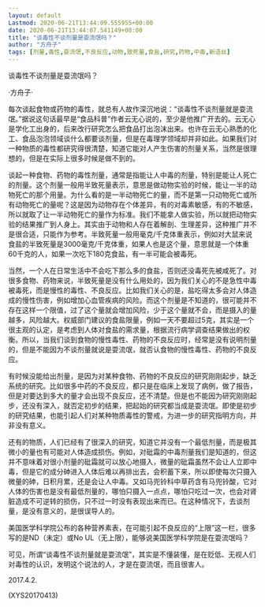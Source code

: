 ```yaml
---
layout: default
Lastmod: 2020-06-21T13:44:09.555955+00:00
date: 2020-06-21T13:44:07.541149+00:00
title: "谈毒性不谈剂量是耍流氓吗？"
author: "方舟子"
tags: [剂量,毒性,耍流氓,不良反应,动物,致死量,食盐,研究,药物,中毒,新语丝]
---
```


谈毒性不谈剂量是耍流氓吗？

·方舟子·

每次谈起食物或药物的毒性，就总有人故作深沉地说：“谈毒性不谈剂量就是耍流氓。”据说这句话最早是“食品科普”作者云无心说的，至少是他推广开去的。云无心是学化工出身的，后来改行研究怎么把食品打出泡沫出来。也许在云无心熟悉的化工、食品泡泡领域谈什么都要谈剂量，但是在毒理学领域却并非如此。如果我们对一种物质的毒性都研究得很清楚，知道它能对人产生伤害的剂量关系，当然是很理想的，但是在实际上很多时候是做不到的。

谈起一种食物、药物的毒性剂量，通常是指能让人中毒的剂量，特别是能让人死亡的剂量。这个剂量一般用半致死量表示，意思是做动物实验的时候，能让一半的动物死亡的那个用量。为什么看的是一半动物死亡的量，而不是第一只动物死亡或所有动物死亡的量呢？这是因为动物存在个体差异，有的对毒素敏感，有的不敏感，所以就取了让一半动物死亡的量作为标准。我们不能拿人做实验，所以就把动物实验的结果推广到人身上。其实由于动物和人存在着解剖、生理差异，这种推广并不是很合适，只能作为参考。半致死量一般用毫克/千克体重表示，例如对大鼠来说食盐的半致死量是3000毫克/千克体重，如果人也是这个量，意思就是一个体重60千克的人，如果一次吃下180克食盐，有一半可能会被毒死。

当然，一个人在日常生活中不会吃下那么多的食盐，否则还没毒死先被咸死了。对很多食物、药物来说，半致死量是没有什么用处的，因为我们关心的不是急性中毒被毒死，而是慢性的毒性、不良反应。比如我们关心的是，盐吃得太多会对人体造成的慢性伤害，例如增加心血管疾病的风险。而这个剂量是不知道的，很可能并不存在这样一个限值，过了这个量就会增加风险，少于这个量就不会，而是摄入的量越多，风险越大。权威部门建议的食盐限量，例如一天不要超过5克，其实是一个很主观的认定，是考虑到人体对食盐的需求量，根据流行病学调查结果做出的权衡。所以，当我们谈到食物的慢性毒性、药物的不良反应时，经常是没有说明剂量的，但是不能因为不谈剂量就说是耍流氓，就否认食物的慢性毒性、药物的不良反应。

有时候没能给出剂量，是因为对某种食物、药物的不良反应的研究刚刚起步，缺乏系统的研究。比如很多中药的不良反应，都只是在临床上发现了病例，做了报告，但是对要达到多大的量才会出现不良反应，还不清楚。但是也不能因为研究刚刚起步，还没有深入，就否定初步的结果，把起始的研究都当成是耍流氓。即使是初步的研究结果，也能引起人们对某种物质毒性的警戒，为进一步的研究指明方向，并非没有意义。

还有的物质，人们已经有了很深入的研究，知道它并没有一个最低剂量，而是极其微小的量也有可能对人体造成损伤。例如，对砒霜的中毒剂量我们是知道的，但这并不意味着对很小剂量的砒霜就可以放心地摄入，微量的砒霜虽然不会让人立即中毒，但是它的成分砷进入人体后难以再排出去，会积蓄下来，所以即使每次只摄入微量的砷，日积月累，还是会让人中毒。又如马兜铃科中草药含有马兜铃酸，它对人体的伤害也是没有最低剂量的，哪怕只摄入一点点，哪怕只吃过一次，也会对肾脏造成不可逆转的损伤，只不过一时没有表现出来而已。在这种情况下，去谈剂量，是没有意义的，是很误导人的。

美国医学科学院公布的各种营养素表，在可能引起不良反应的“上限”这一栏，很多写的是ND（未定）或No UL（无上限），能够说美国医学科学院是在耍流氓吗？

可见，所谓“谈毒性不谈剂量就是耍流氓”，其实是不懂装懂，是在贬低、无视人们对毒性的认识，发明这个说法的人，才是在耍流氓，而且很害人。

2017.4.2.

(XYS20170413)

